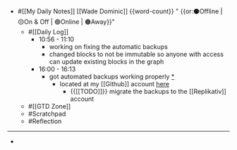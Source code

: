 - #[[My Daily Notes]] [[Wade Dominic]] {{word-count}} " {{or:⚫️Offline | 🟡On & Off | 🟢Online | 🟠Away}}"
    - #[[Daily Log]]
        - 10:56 - 11:10
            - working on fixing the automatic backups
            - changed blocks to not be immutable so anyone with access can update existing blocks in the graph
        - 16:00 - 16:13
            - got automated backups working properly [*](((xdv4hjYLx)))
                - located at my [[Github]] account [here](https://github.com/groundedSAGE/datahike-squad-logs)
                    - {{[[TODO]]}} migrate the backups to the [[Replikativ]] account
    - #[[GTD Zone]]
    - #Scratchpad
    - #Reflection
- ---
- 
